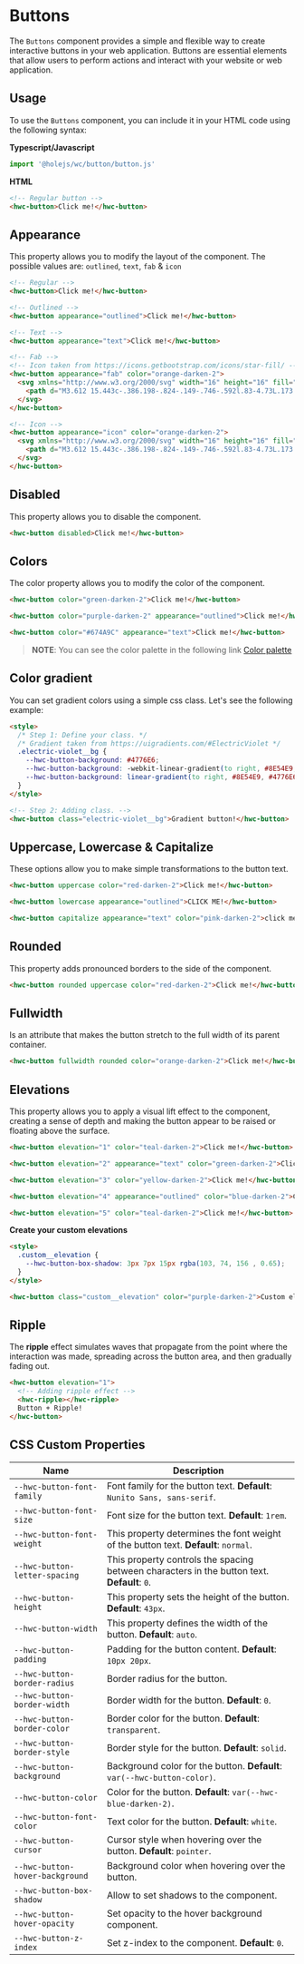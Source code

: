 # Buttons

The `Buttons` component provides a simple and flexible way to create interactive buttons in your web application. Buttons are essential elements that allow users to perform actions and interact with your website or web application.

## Usage

To use the `Buttons` component, you can include it in your HTML code using the following syntax:

**Typescript/Javascript**

```ts
import '@holejs/wc/button/button.js'
```

**HTML**

```html
<!-- Regular button -->
<hwc-button>Click me!</hwc-button>
```

## Appearance

This property allows you to modify the layout of the component. The possible values are: `outlined`, `text`, `fab` & `icon`

```html
<!-- Regular -->
<hwc-button>Click me!</hwc-button>

<!-- Outlined -->
<hwc-button appearance="outlined">Click me!</hwc-button>

<!-- Text -->
<hwc-button appearance="text">Click me!</hwc-button>

<!-- Fab -->
<!-- Icon taken from https://icons.getbootstrap.com/icons/star-fill/ -->
<hwc-button appearance="fab" color="orange-darken-2">
  <svg xmlns="http://www.w3.org/2000/svg" width="16" height="16" fill="currentColor" class="bi bi-star-fill" viewBox="0 0 16 16">
    <path d="M3.612 15.443c-.386.198-.824-.149-.746-.592l.83-4.73L.173 6.765c-.329-.314-.158-.888.283-.95l4.898-.696L7.538.792c.197-.39.73-.39.927 0l2.184 4.327 4.898.696c.441.062.612.636.282.95l-3.522 3.356.83 4.73c.078.443-.36.79-.746.592L8 13.187l-4.389 2.256z"/>
  </svg>
</hwc-button>

<!-- Icon -->
<hwc-button appearance="icon" color="orange-darken-2">
  <svg xmlns="http://www.w3.org/2000/svg" width="16" height="16" fill="currentColor" class="bi bi-star-fill" viewBox="0 0 16 16">
    <path d="M3.612 15.443c-.386.198-.824-.149-.746-.592l.83-4.73L.173 6.765c-.329-.314-.158-.888.283-.95l4.898-.696L7.538.792c.197-.39.73-.39.927 0l2.184 4.327 4.898.696c.441.062.612.636.282.95l-3.522 3.356.83 4.73c.078.443-.36.79-.746.592L8 13.187l-4.389 2.256z"/>
  </svg>
</hwc-button>
```

## Disabled

This property allows you to disable the component.

```html
<hwc-button disabled>Click me!</hwc-button>
```

## Colors

The color property allows you to modify the color of the component.

```html
<hwc-button color="green-darken-2">Click me!</hwc-button>

<hwc-button color="purple-darken-2" appearance="outlined">Click me!</hwc-button>

<hwc-button color="#674A9C" appearance="text">Click me!</hwc-button>
```

> **NOTE**: You can see the color palette in the following link [Color palette](#color-palette)

## Color gradient

You can set gradient colors using a simple css class. Let's see the following example:

```html
<style>
  /* Step 1: Define your class. */
  /* Gradient taken from https://uigradients.com/#ElectricViolet */
  .electric-violet__bg {
    --hwc-button-background: #4776E6;
    --hwc-button-background: -webkit-linear-gradient(to right, #8E54E9, #4776E6);
    --hwc-button-background: linear-gradient(to right, #8E54E9, #4776E6);
  }
</style>

<!-- Step 2: Adding class. -->
<hwc-button class="electric-violet__bg">Gradient button!</hwc-button>
```

## Uppercase, Lowercase & Capitalize

These options allow you to make simple transformations to the button text.

```html
<hwc-button uppercase color="red-darken-2">Click me!</hwc-button>

<hwc-button lowercase appearance="outlined">CLICK ME!</hwc-button>

<hwc-button capitalize appearance="text" color="pink-darken-2">click me!</hwc-button>
```

## Rounded

This property adds pronounced borders to the side of the component.

```html
<hwc-button rounded uppercase color="red-darken-2">Click me!</hwc-button>
```

## Fullwidth

Is an attribute that makes the button stretch to the full width of its parent container.

```html
<hwc-button fullwidth rounded color="orange-darken-2">Click me!</hwc-button>
```

## Elevations

This property allows you to apply a visual lift effect to the component, creating a sense of depth and making the button appear to be raised or floating above the surface.

```html
<hwc-button elevation="1" color="teal-darken-2">Click me!</hwc-button>

<hwc-button elevation="2" appearance="text" color="green-darken-2">Click me!</hwc-button>

<hwc-button elevation="3" color="yellow-darken-2">Click me!</hwc-button>

<hwc-button elevation="4" appearance="outlined" color="blue-darken-2">Click me!</hwc-button>

<hwc-button elevation="5" color="teal-darken-2">Click me!</hwc-button>
```

**Create your custom elevations**

```html
<style>
  .custom__elevation {
    --hwc-button-box-shadow: 3px 7px 15px rgba(103, 74, 156 , 0.65);
  }
</style>

<hwc-button class="custom__elevation" color="purple-darken-2">Custom elevation button!</hwc-button>
```

## Ripple

The **ripple** effect simulates waves that propagate from the point where the interaction was made, spreading across the button area, and then gradually fading out.

```html
<hwc-button elevation="1">
  <!-- Adding ripple effect -->
  <hwc-ripple></hwc-ripple>
  Button + Ripple!
</hwc-button>
```

## CSS Custom Properties

| Name                            | Description                                                                                 |
| ------------------------------- | ------------------------------------------------------------------------------------------- |
| `--hwc-button-font-family`      | Font family for the button text. **Default**: `Nunito Sans, sans-serif`.                    |
| `--hwc-button-font-size`        | Font size for the button text. **Default**: `1rem`.                                         |
| `--hwc-button-font-weight`      | This property determines the font weight of the button text. **Default**: `normal`.         |
| `--hwc-button-letter-spacing`   | This property controls the spacing between characters in the button text. **Default**: `0`. |
| `--hwc-button-height`           | This property sets the height of the button. **Default**: `43px`.                           |
| `--hwc-button-width`            | This property defines the width of the button. **Default**: `auto`.                         |
| `--hwc-button-padding`          | Padding for the button content. **Default**: `10px 20px`.                                   |
| `--hwc-button-border-radius`    | Border radius for the button.                                                               |
| `--hwc-button-border-width`     | Border width for the button. **Default**: `0`.                                              |
| `--hwc-button-border-color`     | Border color for the button. **Default**: `transparent`.                                    |
| `--hwc-button-border-style`     | Border style for the button. **Default**: `solid`.                                          |
| `--hwc-button-background`       | Background color for the button. **Default**: `var(--hwc-button-color)`.                    |
| `--hwc-button-color`            | Color for the button. **Default**: `var(--hwc-blue-darken-2)`.                              |
| `--hwc-button-font-color`       | Text color for the button. **Default**: `white`.                                            |
| `--hwc-button-cursor`           | Cursor style when hovering over the button. **Default**: `pointer`.                         |
| `--hwc-button-hover-background` | Background color when hovering over the button.                                             |
| `--hwc-button-box-shadow`       | Allow to set shadows to the component.                                                      |
| `--hwc-button-hover-opacity`    | Set opacity to the hover background component.                                              |
| `--hwc-button-z-index`          | Set z-index to the component. **Default**: `0`.                                             |
